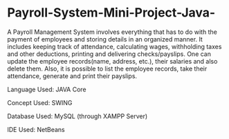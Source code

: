 # Payroll-System-Mini-Project-Java-
A Payroll Management System involves everything that has to do with the payment of employees and storing details in an organized manner. It includes keeping track of attendance, calculating wages, withholding taxes and other deductions, printing and delivering checks/payslips. One can update the employee records(name, address, etc.), their
salaries and also delete them. Also, it is possible to list the employee records, take their attendance, generate and print their payslips. 

Language Used: JAVA Core

Concept Used: SWING

Database Used: MySQL (through XAMPP Server)

IDE Used: NetBeans
